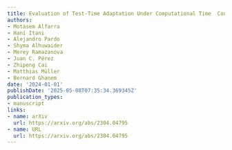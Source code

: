 ```yaml
---
title: Evaluation of Test-Time Adaptation Under Computational Time  Constraints
authors:
- Motasem Alfarra
- Hani Itani
- Alejandro Pardo
- Shyma Alhuwaider
- Merey Ramazanova
- Juan C. Pérez
- Zhipeng Cai
- Matthias Müller
- Bernard Ghanem
date: '2024-01-01'
publishDate: '2025-05-08T07:35:34.369345Z'
publication_types:
- manuscript
links:
- name: arXiv
  url: https://arxiv.org/abs/2304.04795
- name: URL
  url: https://arxiv.org/abs/2304.04795
---
```

